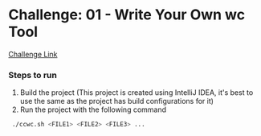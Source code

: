 # Challenge: 01 - Write Your Own wc Tool

[Challenge Link](https://codingchallenges.fyi/challenges/challenge-wc)

### Steps to run
1. Build the project (This project is created using IntelliJ IDEA, it's best to use the same as the project has build configurations for it)
2. Run the project with the following command

```bash
 ./ccwc.sh <FILE1> <FILE2> <FILE3> ...
```